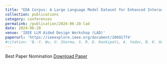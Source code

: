 ```yaml
---
title: "EDA Corpus: A Large Language Model Dataset for Enhanced Interaction with OpenROAD"
collection: publications
category: conferences
permalink: /publication/2024-06-28-lad
date: 2024-06-28
venue: 'IEEE LLM Aided Design Workshop (LAD)'
paperurl: 'https://ieeexplore.ieee.org/document/10691774'
#citation: 'B.-Y. Wu, U. Sharma, S. R. D. Kankipati, A. Yadav, B. K. George, S. R. Guntupalli, A. Rovinski, and V. A. Chhabria, “EDA Corpus: A Large Language Model Dataset for Enhanced Interaction with OpenROAD“, Proc. LAD, 2024.'
---
```


Best Paper Nomination
[Download Paper](https://ieeexplore.ieee.org/document/10691774)
